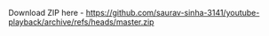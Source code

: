 Download ZIP here - https://github.com/saurav-sinha-3141/youtube-playback/archive/refs/heads/master.zip

